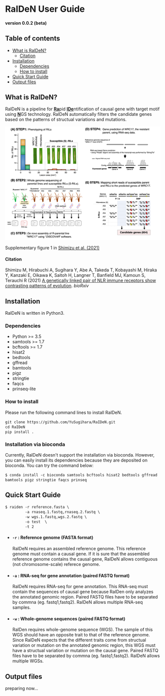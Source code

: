 # RaIDeN User Guide
#### version 0.0.2 (beta)


## Table of contents
- [What is RaIDeN?](#What-is-RaIDeN)
  + [Citation](#Citation)
- [Installation](#Installation)
  + [Dependencies](#Dependencies)
  + [How to install](#How-to-install)
- [Quick Start Guide](#Quick-Start-Guide)
- [Output files](#Output-files)



## What is RaIDeN?
RaIDeN is a pipeline for <ins>**Ra**</ins>pid <ins>**IDe**</ins>ntification of causal gene with target motif using <ins>**N**</ins>GS technology. RaIDeN automatically filters the candidate genes based on the patterns of structual variations and mutations.

<img src="https://github.com/YuSugihara/RaIDeN/blob/master/images/Fig.S1.png" width=700>

Supplementary figure 1 in [Shimizu et al. (2021)](https://www.biorxiv.org/content/10.1101/2021.09.01.458560v1)

#### Citation
Shimizu M, Hirabuchi A, Sugihara Y, Abe A, Takeda T, Kobayashi M, Hiraka Y, Kanzaki E, Oikawa K, Saitoh H, Langner T, Banfield MJ, Kamoun S, Terauchi R (2021) [A genetically linked pair of NLR immune receptors show contrasting patterns of evolution](https://www.biorxiv.org/content/10.1101/2021.09.01.458560v1). _bioRxiv_


## Installation

RaIDeN is written in Python3.

### Dependencies
- Python >= 3.5
- samtools >= 1.7
- bcftools >= 1.7
- hisat2
- bedtools
- gffread
- bamtools
- pigz
- stringtie
- faqcs
- prinseq-lite

### How to install

Please run the following command lines to install RaIDeN.

```
git clone https://github.com/YuSugihara/RaIDeN.git
cd RaIDeN
pip install .
```

### Installation via bioconda

Currently, RaIDeN doesn't support the installation via bioconda. However, you can easily install its dependencies because they are deposited on bioconda. You can try the command below:

```
$ conda install -c bioconda samtools bcftools hisat2 bedtools gffread bamtools pigz stringtie faqcs prinseq
```


## Quick Start Guide

```
$ raiden -r reference.fasta \
         -a rnaseq.1.fastq,rnaseq.2.fastq \
         -w wgs.1.fastq,wgs.2.fastq \
         -o test  \
         -t 2
```

- #### `-r` : Reference genome (FASTA format)

    RaIDeN requires an assembled reference genome. This reference genome must contain a causal gene. If it is sure that the assembled reference genome contains the causal gene, RaIDeN allows contiguous (not chromosome-scale) referece genome.

- #### `-a` : RNA-seq for gene annotation (paired FASTQ format)

    RaIDeN requires RNA-seq for gene annotation. This RNA-seq must contain the sequences of causal gene because RaIDen only analyzes the annotated genomic region. Paired FASTQ files have to be separated by commna (eg. fastq1,fastq2). RaIDeN allows multiple RNA-seq samples.

- #### `-w` : Whole-genome sequences (paired FASTQ format)

    RaIDen requires whole-genome sequence (WGS). The sample of this WGS should have an opposite trait to that of the reference genome. Since RaIDeN expects that the different traits come from structual variation or mutation on the annotated genomic region, this WGS must have a structual variation or mutation on the causal gene. Paired FASTQ files have to be separated by commna (eg. fastq1,fastq2). RaIDeN allows multiple WGSs.


## Output files

preparing now...
